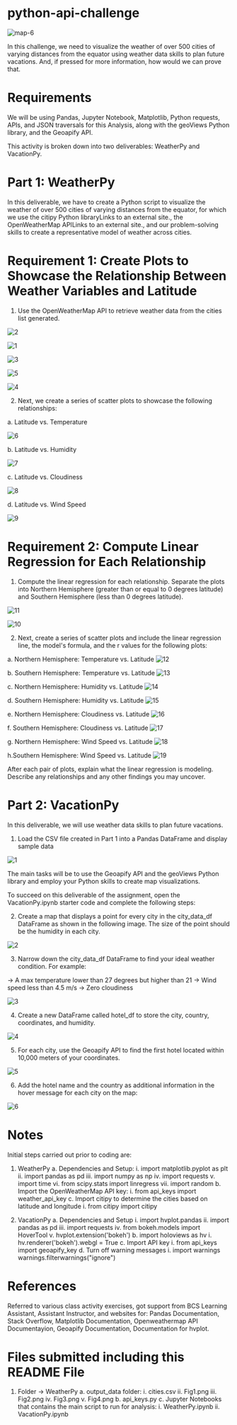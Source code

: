 # python-api-challenge
![map-6](https://github.com/Pooja14n/python-api-challenge/assets/144713762/92f872bf-2f9d-47c2-b2cb-dbe0e181b3e4)

In this challenge, we need to visualize the weather of over 500 cities of varying distances from the equator using weather data skills to plan future vacations. And, if pressed for more information, how would we can prove that.

# Requirements
We will be using Pandas, Jupyter Notebook, Matplotlib, Python requests, APIs, and JSON traversals for this Analysis, along with the geoViews Python library, and the Geoapify API.

This activity is broken down into two deliverables: WeatherPy and VacationPy.

# Part 1: WeatherPy
In this deliverable, we have to create a Python script to visualize the weather of over 500 cities of varying distances from the equator, for which we use the citipy Python libraryLinks to an external site., the OpenWeatherMap APILinks to an external site., and our problem-solving skills to create a representative model of weather across cities.

# Requirement 1: Create Plots to Showcase the Relationship Between Weather Variables and Latitude
1. Use the OpenWeatherMap API to retrieve weather data from the cities list generated. 

![2](https://github.com/Pooja14n/python-api-challenge/assets/144713762/48730b0d-1910-4af9-804c-eedc8a641467)

![1](https://github.com/Pooja14n/python-api-challenge/assets/144713762/736b3d77-d7f6-47be-b423-d44fe9383174)

![3](https://github.com/Pooja14n/python-api-challenge/assets/144713762/c2dae362-d157-4eb2-99ed-559522cee1f1)

![5](https://github.com/Pooja14n/python-api-challenge/assets/144713762/8fea80df-131e-452a-9091-f6122e8c5781)

![4](https://github.com/Pooja14n/python-api-challenge/assets/144713762/b147f1e1-5efb-422b-a27c-db78394dcc29)

2. Next, we create a series of scatter plots to showcase the following relationships:

  a. Latitude vs. Temperature

  ![6](https://github.com/Pooja14n/python-api-challenge/assets/144713762/7e99104f-f4cf-4509-822f-3419db89a29a)

  b. Latitude vs. Humidity

  ![7](https://github.com/Pooja14n/python-api-challenge/assets/144713762/35111297-0463-4d6f-ab2c-307232fab4e3)

  c. Latitude vs. Cloudiness

  ![8](https://github.com/Pooja14n/python-api-challenge/assets/144713762/35b8b94b-1acb-43f6-995a-5cd72c69adcb)

  d. Latitude vs. Wind Speed

  ![9](https://github.com/Pooja14n/python-api-challenge/assets/144713762/32b95a71-1d07-4171-b045-b532edebbee6)

# Requirement 2: Compute Linear Regression for Each Relationship
1. Compute the linear regression for each relationship. Separate the plots into Northern Hemisphere (greater than or equal to 0 degrees latitude) and Southern Hemisphere (less than 0 degrees latitude). 

![11](https://github.com/Pooja14n/python-api-challenge/assets/144713762/45850521-e7bc-4f64-ae59-c9d17ef28200)

![10](https://github.com/Pooja14n/python-api-challenge/assets/144713762/dff853b0-5ed2-4339-87c1-596c44641de2)

2. Next, create a series of scatter plots and include the linear regression line, the model's formula, and the r values for the following plots:

  a. Northern Hemisphere: Temperature vs. Latitude
  ![12](https://github.com/Pooja14n/python-api-challenge/assets/144713762/d1ac456d-9338-42a5-b2d9-298f7d4d8e24)

  b. Southern Hemisphere: Temperature vs. Latitude
  ![13](https://github.com/Pooja14n/python-api-challenge/assets/144713762/1178bd88-7ba8-4426-8e36-992cf1829d49)

  c. Northern Hemisphere: Humidity vs. Latitude
  ![14](https://github.com/Pooja14n/python-api-challenge/assets/144713762/3a95195b-0d19-4309-8cc2-80ce5051a977)

  d. Southern Hemisphere: Humidity vs. Latitude
  ![15](https://github.com/Pooja14n/python-api-challenge/assets/144713762/a9e60f9d-d16e-4422-84c5-7f7a8f9cbe26)

  e. Northern Hemisphere: Cloudiness vs. Latitude
  ![16](https://github.com/Pooja14n/python-api-challenge/assets/144713762/194649e8-8e69-4bf1-babc-e4b9baabb8a5)

  f. Southern Hemisphere: Cloudiness vs. Latitude
  ![17](https://github.com/Pooja14n/python-api-challenge/assets/144713762/dc417e25-a599-49fb-b149-9cf22430871f)

  g. Northern Hemisphere: Wind Speed vs. Latitude
  ![18](https://github.com/Pooja14n/python-api-challenge/assets/144713762/268259b5-8364-4eb5-8e3d-4dd4477a5d0f)

  h.Southern Hemisphere: Wind Speed vs. Latitude
  ![19](https://github.com/Pooja14n/python-api-challenge/assets/144713762/33361318-1905-4964-a582-c4b17f0f5ae3)

After each pair of plots, explain what the linear regression is modeling. Describe any relationships and any other findings you may uncover.

# Part 2: VacationPy
In this deliverable, we will use weather data skills to plan future vacations. 

1. Load the CSV file created in Part 1 into a Pandas DataFrame and display sample data

![1](https://github.com/Pooja14n/python-api-challenge/assets/144713762/57cdc783-f77e-49fe-91c8-2092c091dfb7)

The main tasks will be to use the Geoapify API and the geoViews Python library and employ your Python skills to create map visualizations.

To succeed on this deliverable of the assignment, open the VacationPy.ipynb starter code and complete the following steps:

2. Create a map that displays a point for every city in the city_data_df DataFrame as shown in the following image. The size of the point should be the humidity in each city.

![2](https://github.com/Pooja14n/python-api-challenge/assets/144713762/4614a1d6-f8fb-4656-bd18-4324cd5c26d7)

3. Narrow down the city_data_df DataFrame to find your ideal weather condition. For example:

  -> A max temperature lower than 27 degrees but higher than 21
  -> Wind speed less than 4.5 m/s
  -> Zero cloudiness

![3](https://github.com/Pooja14n/python-api-challenge/assets/144713762/b463acaa-8f49-4c5c-a965-148b28b642f5)

4. Create a new DataFrame called hotel_df to store the city, country, coordinates, and humidity.

![4](https://github.com/Pooja14n/python-api-challenge/assets/144713762/d26315a4-20cc-463e-bb84-dcce46e69618)

5. For each city, use the Geoapify API to find the first hotel located within 10,000 meters of your coordinates.

![5](https://github.com/Pooja14n/python-api-challenge/assets/144713762/d13c0565-e31f-47f3-8731-3faf457c7c4d)

6. Add the hotel name and the country as additional information in the hover message for each city on the map:

![6](https://github.com/Pooja14n/python-api-challenge/assets/144713762/a9c5fa39-526b-449b-94b7-ece2f3715931)

# Notes
Initial steps carried out prior to coding are:
1. WeatherPy
   a. Dependencies and Setup:
      i. import matplotlib.pyplot as plt
      ii. import pandas as pd
      iii. import numpy as np
      iv. import requests
      v. import time
      vi. from scipy.stats import linregress
      vii. import random
   b. Import the OpenWeatherMap API key:
      i. from api_keys import weather_api_key
   c. Import citipy to determine the cities based on latitude and longitude
      i. from citipy import citipy

2. VacationPy
   a. Dependencies and Setup
      i. import hvplot.pandas
      ii. import pandas as pd
      iii. import requests
      iv. from bokeh.models import HoverTool
      v. hvplot.extension('bokeh')
   b. import holoviews as hv
      i. hv.renderer('bokeh').webgl = True
   c. Import API key
      i. from api_keys import geoapify_key
   d. Turn off warning messages
      i. import warnings
         warnings.filterwarnings("ignore")

# References
Referred to various class activity exercises, got support from BCS Learning Assistant, Assistant Instructor, and websites for: Pandas Documentation, Stack Overflow, Matplotlib Documentation, Openweathermap API Documentayion, Geoapify Documentation, Documentation for hvplot.

# Files submitted including this README File
  1. Folder -> WeatherPy
     a. output_data folder:
        i. cities.csv
        ii. Fig1.png
        iii. Fig2.png
        iv. Fig3.png
        v. Fig4.png
     b. api_keys.py
     c. Jupyter Notebooks that contains the main script to run for analysis:
        i. WeatherPy.ipynb
        ii. VacationPy.ipynb
    

